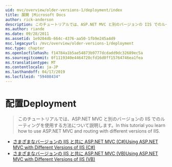 ```yaml
---
uid: mvc/overview/older-versions-1/deployment/index
title: 展開 |Microsoft Docs
author: rick-anderson
description: このチュートリアルでは、ASP.NET MVC と別のバージョンの IIS でのルーティングを使用する方法について説明します。
ms.author: riande
ms.date: 09/28/2011
ms.assetid: 1e9204db-664c-4376-aa50-1fb9e245a4d9
msc.legacyurl: /mvc/overview/older-versions-1/deployment
msc.type: chapter
ms.openlocfilehash: f14784a1b5ae54873b9777dcdadd9dc32689ec5a
ms.sourcegitcommit: 0f1119340e4464720cfd16d0ff15764746ea1fea
ms.translationtype: MT
ms.contentlocale: ja-JP
ms.lasthandoff: 04/17/2019
ms.locfileid: "59408434"
---
```

# <a name="deployment"></a><span data-ttu-id="cc73b-103">配置</span><span class="sxs-lookup"><span data-stu-id="cc73b-103">Deployment</span></span>

> <span data-ttu-id="cc73b-104">このチュートリアルでは、ASP.NET MVC と別のバージョンの IIS でのルーティングを使用する方法について説明します。</span><span class="sxs-lookup"><span data-stu-id="cc73b-104">In this tutorial you learn how to use ASP.NET MVC and routing with different versions of IIS.</span></span>


- [<span data-ttu-id="cc73b-105">さまざまなバージョンの IIS と共に ASP.NET MVC (C#)</span><span class="sxs-lookup"><span data-stu-id="cc73b-105">Using ASP.NET MVC with Different Versions of IIS (C#)</span></span>](using-asp-net-mvc-with-different-versions-of-iis-cs.md)
- [<span data-ttu-id="cc73b-106">さまざまなバージョンの IIS と共に ASP.NET MVC (VB)</span><span class="sxs-lookup"><span data-stu-id="cc73b-106">Using ASP.NET MVC with Different Versions of IIS (VB)</span></span>](using-asp-net-mvc-with-different-versions-of-iis-vb.md)
